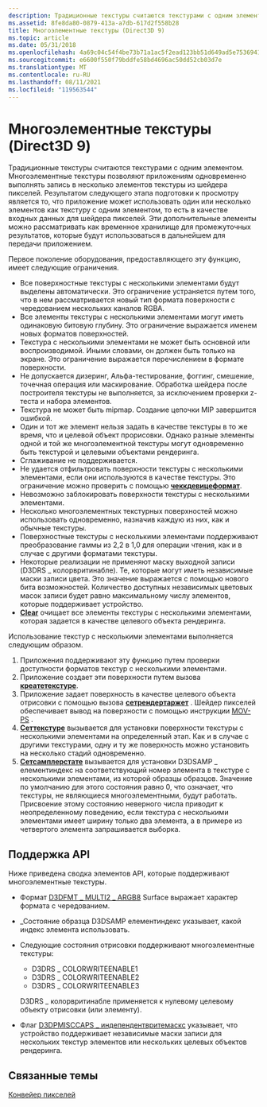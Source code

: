 ```yaml
---
description: Традиционные текстуры считаются текстурами с одним элементом.
ms.assetid: 8fe8da80-0879-413a-a7db-617d2f558b28
title: Многоэлементные текстуры (Direct3D 9)
ms.topic: article
ms.date: 05/31/2018
ms.openlocfilehash: 4a69c04c54f4be73b71a1ac5f2ead123bb51d649ad5e75369411b6bf0906517c
ms.sourcegitcommit: e6600f550f79bddfe58bd4696ac50dd52cb03d7e
ms.translationtype: MT
ms.contentlocale: ru-RU
ms.lasthandoff: 08/11/2021
ms.locfileid: "119563544"
---
```

# <a name="multiple-element-textures-direct3d-9"></a>Многоэлементные текстуры (Direct3D 9)

Традиционные текстуры считаются текстурами с одним элементом. Многоэлементные текстуры позволяют приложениям одновременно выполнять запись в несколько элементов текстуры из шейдера пикселей. Результатом следующего этапа подготовки к просмотру является то, что приложение может использовать один или несколько элементов как текстуру с одним элементом, то есть в качестве входных данных для шейдера пикселей. Эти дополнительные элементы можно рассматривать как временное хранилище для промежуточных результатов, которые будут использоваться в дальнейшем для передачи приложением.

Первое поколение оборудования, предоставляющего эту функцию, имеет следующие ограничения.

-   Все поверхностные текстуры с несколькими элементами будут выделены автоматически. Это ограничение устраняется путем того, что в нем рассматривается новый тип формата поверхности с чередованием нескольких каналов RGBA.
-   Все элементы текстуры с несколькими элементами могут иметь одинаковую битовую глубину. Это ограничение выражается именем новых форматов поверхностей.
-   Текстура с несколькими элементами не может быть основной или воспроизводимой. Иными словами, он должен быть только на экране. Это ограничение выражается перечислением в формате поверхности.
-   Не допускается дизеринг, Альфа-тестирование, фоггинг, смешение, точечная операция или маскирование. Обработка шейдера после построителя текстуры не выполняется, за исключением проверки z-теста и набора элементов.
-   Текстура не может быть mipmap. Создание цепочки MIP завершится ошибкой.
-   Один и тот же элемент нельзя задать в качестве текстуры в то же время, что и целевой объект прорисовки. Однако разные элементы одной и той же многоэлементной текстуры могут одновременно быть текстурой и целевыми объектами рендеринга.
-   Сглаживание не поддерживается.
-   Не удается отфильтровать поверхности текстуры с несколькими элементами, если они используются в качестве текстуры. Это ограничение можно проверить с помощью [**чеккдевицеформат**](/windows/win32/api/d3d9/nf-d3d9-idirect3d9-checkdeviceformat).
-   Невозможно заблокировать поверхности текстуры с несколькими элементами.
-   Несколько многоэлементных текстурных поверхностей можно использовать одновременно, назначив каждую из них, как и обычные текстуры.
-   Поверхностные текстуры с несколькими элементами поддерживают преобразование гаммы из 2,2 в 1,0 для операции чтения, как и в случае с другими форматами текстуры.
-   Некоторые реализации не применяют маску выходной записи (D3DRS \_ колорвритинабле). Те, которые могут иметь независимые маски записи цвета. Это значение выражается с помощью нового бита возможностей. Количество доступных независимых цветовых масок записи будет равно максимальному числу элементов, которые поддерживает устройство.
-   [**Clear**](/windows/win32/api/d3d9helper/nf-d3d9helper-idirect3ddevice9-clear) очищает все элементы текстуры с несколькими элементами, которая задается в качестве целевого объекта рендеринга.

Использование текстур с несколькими элементами выполняется следующим образом.

1.  Приложения поддерживают эту функцию путем проверки доступности форматов текстур с несколькими элементами.
2.  Приложение создает эти поверхности путем вызова [**креатетекстуре**](/windows/win32/api/d3d9helper/nf-d3d9helper-idirect3ddevice9-createtexture).
3.  Приложение задает поверхность в качестве целевого объекта отрисовки с помощью вызова [**сетрендертаржет**](/windows/desktop/api) . Шейдер пикселей обеспечивает вывод на поверхности с помощью инструкции [MOV-PS](../direct3dhlsl/mov---ps.md) .
4.  [**Сеттекстуре**](/windows/win32/api/d3d9helper/nf-d3d9helper-idirect3ddevice9-settexture) вызывается для установки поверхности текстуры с несколькими элементами на определенный этап. Как и в случае с другими текстурами, одну и ту же поверхность можно установить на несколько стадий одновременно.
5.  [**Сетсамплерстате**](/windows/win32/api/d3d9helper/nf-d3d9helper-idirect3ddevice9-setsamplerstate) вызывается для установки D3DSAMP \_ елементиндекс на соответствующий номер элемента в текстуре с несколькими элементами, из которой образцы образцов. Значение по умолчанию для этого состояния равно 0, что означает, что текстуры, не являющиеся многоэлементными, будут работать. Присвоение этому состоянию неверного числа приводит к неопределенному поведению, если текстура с несколькими элементами имеет ширину только два элемента, а в примере из четвертого элемента запрашивается выборка.

## <a name="api-support"></a>Поддержка API

Ниже приведена сводка элементов API, которые поддерживают многоэлементные текстуры.

-   Формат [D3DFMT \_ MULTI2 \_ ARGB8](d3dformat.md) Surface выражает характер формата с чередованием.
-   \_Состояние образца D3DSAMP елементиндекс указывает, какой индекс элемента использовать.
-   Следующие состояния отрисовки поддерживают многоэлементные текстуры:

    -   D3DRS \_ COLORWRITEENABLE1
    -   D3DRS \_ COLORWRITEENABLE2
    -   D3DRS \_ COLORWRITEENABLE3

    D3DRS \_ колорвритинабле применяется к нулевому целевому объекту отрисовки (или элементу).

-   Флаг [D3DPMISCCAPS \_ индепендентвритемаскс](d3dpmisccaps.md) указывает, что устройство поддерживает независимые маски записи для нескольких текстур элементов или нескольких целевых объектов рендеринга.

## <a name="related-topics"></a>Связанные темы

<dl> <dt>

[Конвейер пикселей](pixel-pipeline.md)
</dt> </dl>

 

 

